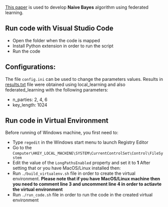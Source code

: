 [This paper](http://www.aun.edu.eg/journal_files/143_J_4816.pdf) is used to develop **Naive Bayes** algorithm using federated learning.

## Run code with Visual Studio Code
-   Open the folder when the code is mapped
-   Install Python extension in order to run the script
-   Run the code

## Configurations:
The file `config.ini` can be used to change the parameters values.
Results in [results.txt](results.txt) file were obtained using local_learning and also federated_learning with the following parameters:
- n_parties: 2, 4, 6
- key_length: 1024

## Run code in Virtual Environment
Before running of Windows machine, you first need to:
- Type `regedit` in the Windows start menu to launch Registry Editor
- Go to the `Computer\HKEY_LOCAL_MACHINE\SYSTEM\CurrentControlSet\Control\FileSystem`
- Edit the value of the `LongPathsEnabled` property and set it to **1**
After setting that or you have MacOS/Linux installed then:
- Run `./build_virtualenv.sh` file in order to create the virtual environment. **Please note that if you have MacOS/Linux machine then you need to comment line 3 and uncomment line 4 in order to actiavte the virtual environment**
- Run `./run_code.sh` file in order to run the code in the created virtual environment